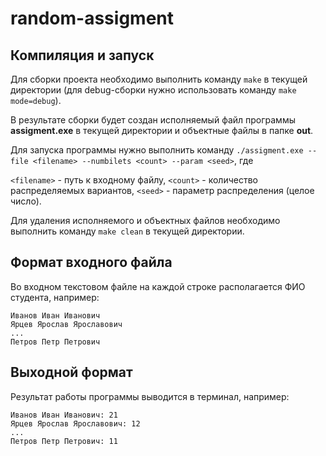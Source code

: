 # random-assigment

## Компиляция и запуск

Для сборки проекта необходимо выполнить команду `make` в текущей директории (для debug-сборки нужно использовать команду `make mode=debug`).

В результате сборки будет создан исполняемый файл программы **assigment.exe** в текущей директории и объектные файлы в папке **out**.

Для запуска программы нужно выполнить команду `./assigment.exe --file <filename> --numbilets <count> --param <seed>`, где

`<filename>` - путь к входному файлу,
`<count>` - количество распределяемых вариантов,
`<seed>` - параметр распределения (целое число).

Для удаления исполняемого и объектных файлов необходимо выполнить команду `make clean` в текущей директории.

## Формат входного файла

Во входном текстовом файле на каждой строке располагается ФИО студента, например:

```
Иванов Иван Иванович
Ярцев Ярослав Ярославович
...
Петров Петр Петрович
```

## Выходной формат

Результат работы программы выводится в терминал, например:

```
Иванов Иван Иванович: 21
Ярцев Ярослав Ярославович: 12
...
Петров Петр Петрович: 11
```
